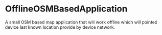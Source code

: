 # OfflineOSMBasedApplication
A small OSM based map application that will work offline which will pointed device last known  location provide by device network.
